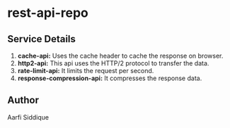 # rest-api-repo

## Service Details

1)  **cache-api:** Uses the cache header to cache the response on browser.
2)  **http2-api:** This api uses the HTTP/2 protocol to transfer the data.
3)  **rate-limit-api:** It limits the request per second.
4)  **response-compression-api:** It compresses the response data.





## Author
Aarfi Siddique
